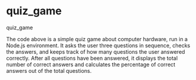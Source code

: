 # quiz_game
quiz_game


The code above is a simple quiz game about computer hardware, run in a Node.js environment. It asks the user three questions in sequence, checks the answers, and keeps track of how many questions the user answered correctly. After all questions have been answered, it displays the total number of correct answers and calculates the percentage of correct answers out of the total questions.





